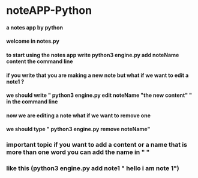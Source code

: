 # noteAPP-Python
#### a notes app by python 
#### welcome in notes.py
#### to start using the notes app write python3 engine.py add  noteName content the command line
#### if you write that you are making a new note but what if we want to edit a note1 ?
#### we should write " python3 engine.py edit noteName "the new content" "  in the command line
#### now we are editing a note what if we want to remove one 
#### we should type " python3 engine.py remove noteName"
### important topic if you want to add a content or a name that is more than one word you can  add the name in " "
### like this  (python3 engine.py add note1 " hello i am note 1") 
